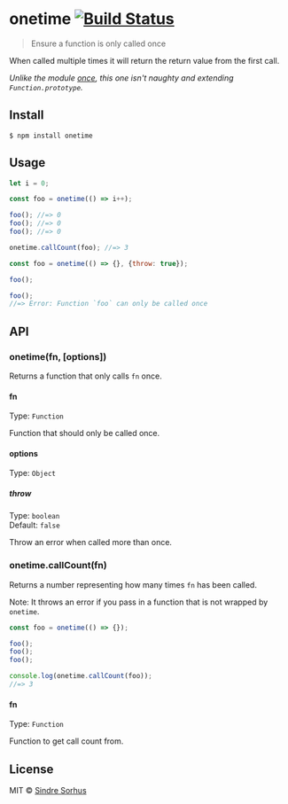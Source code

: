 # onetime [![Build Status](https://travis-ci.org/sindresorhus/onetime.svg?branch=master)](https://travis-ci.org/sindresorhus/onetime)

> Ensure a function is only called once

When called multiple times it will return the return value from the first call.

*Unlike the module [once](https://github.com/isaacs/once), this one isn't naughty and extending `Function.prototype`.*


## Install

```
$ npm install onetime
```


## Usage

```js
let i = 0;

const foo = onetime(() => i++);

foo(); //=> 0
foo(); //=> 0
foo(); //=> 0

onetime.callCount(foo); //=> 3
```

```js
const foo = onetime(() => {}, {throw: true});

foo();

foo();
//=> Error: Function `foo` can only be called once
```


## API

### onetime(fn, [options])

Returns a function that only calls `fn` once.

#### fn

Type: `Function`

Function that should only be called once.

#### options

Type: `Object`

##### throw

Type: `boolean`<br>
Default: `false`

Throw an error when called more than once.

### onetime.callCount(fn)

Returns a number representing how many times `fn` has been called.

Note: It throws an error if you pass in a function that is not wrapped by `onetime`.

```js
const foo = onetime(() => {});

foo();
foo();
foo();

console.log(onetime.callCount(foo));
//=> 3
```

#### fn

Type: `Function`

Function to get call count from.


## License

MIT © [Sindre Sorhus](https://sindresorhus.com)
